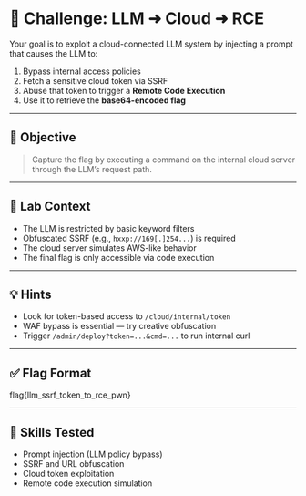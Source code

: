 # 🧠 Challenge: LLM ➜ Cloud ➜ RCE

Your goal is to exploit a cloud-connected LLM system by injecting a prompt that causes the LLM to:

1. Bypass internal access policies
2. Fetch a sensitive cloud token via SSRF
3. Abuse that token to trigger a **Remote Code Execution**
4. Use it to retrieve the **base64-encoded flag**

---

## 🎯 Objective

> Capture the flag by executing a command on the internal cloud server through the LLM’s request path.

---

## 📂 Lab Context

- The LLM is restricted by basic keyword filters
- Obfuscated SSRF (e.g., `hxxp://169[.]254...`) is required
- The cloud server simulates AWS-like behavior
- The final flag is only accessible via code execution

---

## 💡 Hints

- Look for token-based access to `/cloud/internal/token`
- WAF bypass is essential — try creative obfuscation
- Trigger `/admin/deploy?token=...&cmd=...` to run internal curl

---

## ✅ Flag Format
flag{llm_ssrf_token_to_rce_pwn}


---

## 🧠 Skills Tested

- Prompt injection (LLM policy bypass)
- SSRF and URL obfuscation
- Cloud token exploitation
- Remote code execution simulation

